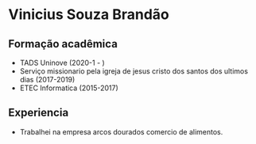 # Vinicius Souza Brandão

## Formação acadêmica 
+ TADS Uninove (2020-1 - )
+ Serviço missionario pela igreja de jesus cristo dos santos dos ultimos dias (2017-2019)
+ ETEC Informatica (2015-2017)


## Experiencia
+ Trabalhei na empresa arcos dourados comercio de alimentos.
